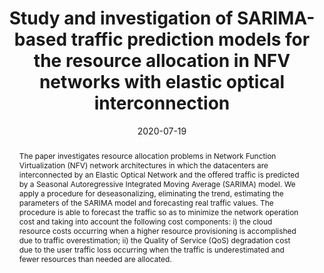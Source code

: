 ---
title: Study and investigation of SARIMA-based traffic prediction models for the resource allocation in NFV networks with elastic optical interconnection
date: 2020-07-19
publishDate: 2020-07-19
authors: ["Vincenzo Eramo", "Tiziana Catena", "Francesco G. Lavacca", "Flavio Di Giorgio"]
publication_types: ["1"]
abstract: "The paper investigates resource allocation problems in Network Function Virtualization (NFV) network architectures in which the datacenters are interconnected by an Elastic Optical Network and the offered traffic is predicted by a Seasonal Autoregressive Integrated Moving Average (SARIMA) model. We apply a procedure for deseasonalizing, eliminating the trend, estimating the parameters of the SARIMA model and forecasting real traffic values. The procedure is able to forecast the traffic so as to minimize the network operation cost and taking into account the following cost components: i) the cloud resource costs occurring when a higher resource provisioning is accomplished due to traffic overestimation; ii) the Quality of Service (QoS) degradation cost due to the user traffic loss occurring when the traffic is underestimated and fewer resources than needed are allocated."
featured: true
publication: IEEE ICTON
url_pdf: "https://ieeexplore.ieee.org/abstract/document/9203070"
---